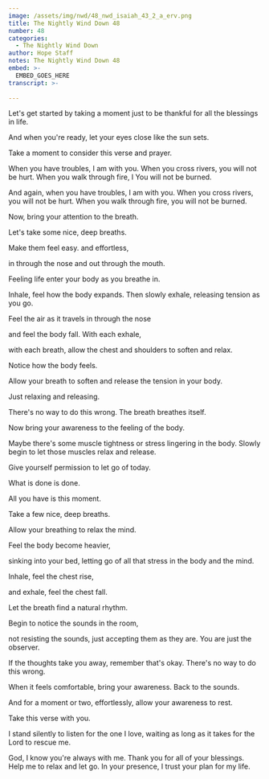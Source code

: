 ```yaml
---
image: /assets/img/nwd/48_nwd_isaiah_43_2_a_erv.png
title: The Nightly Wind Down 48
number: 48
categories:
  - The Nightly Wind Down
author: Hope Staff
notes: The Nightly Wind Down 48
embed: >-
  EMBED_GOES_HERE
transcript: >-
  
---
```

Let's get started by taking a moment just to be thankful for all the blessings in life.

And when you're ready, let your eyes close like the sun sets.

Take a moment to consider this verse and prayer.

When you have troubles, I am with you. When you cross rivers, you will not be hurt. When you walk through fire, I You will not be burned.

And again, when you have troubles, I am with you. When you cross rivers, you will not be hurt. When you walk through fire, you will not be burned.

Now, bring your attention to the breath.

Let's take some nice, deep breaths.

Make them feel easy. and effortless,

in through the nose and out through the mouth.

Feeling life enter your body as you breathe in.

Inhale, feel how the body expands. Then slowly exhale, releasing tension as you go.

Feel the air as it travels in through the nose

and feel the body fall. With each exhale,

with each breath, allow the chest and shoulders to soften and relax.

Notice how the body feels.

Allow your breath to soften and release the tension in your body.

Just relaxing and releasing.

There's no way to do this wrong. The breath breathes itself.

Now bring your awareness to the feeling of the body.

Maybe there's some muscle tightness or stress lingering in the body. Slowly begin to let those muscles relax and release.

Give yourself permission to let go of today.

What is done is done.

All you have is this moment.

Take a few nice, deep breaths.

Allow your breathing to relax the mind.

Feel the body become heavier,

sinking into your bed, letting go of all that stress in the body and the mind.

Inhale, feel the chest rise,

and exhale, feel the chest fall.

Let the breath find a natural rhythm.

Begin to notice the sounds in the room,

not resisting the sounds, just accepting them as they are. You are just the observer.

If the thoughts take you away, remember that's okay. There's no way to do this wrong.

When it feels comfortable, bring your awareness. Back to the sounds.

And for a moment or two, effortlessly, allow your awareness to rest.

Take this verse with you.

I stand silently to listen for the one I love, waiting as long as it takes for the Lord to rescue me.

God, I know you're always with me. Thank you for all of your blessings. Help me to relax and let go. In your presence, I trust your plan for my life.

